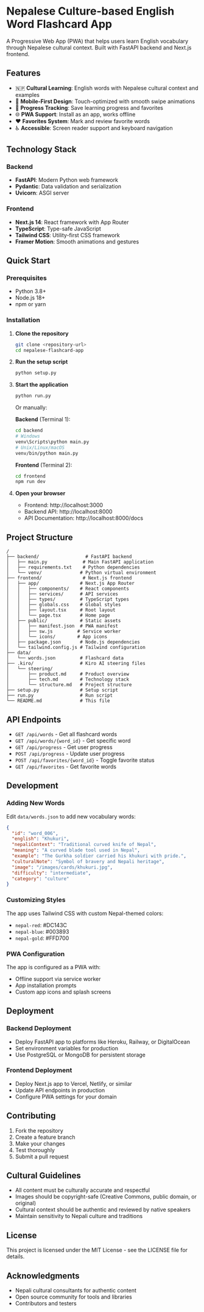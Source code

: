 # Nepalese Culture-based English Word Flashcard App

A Progressive Web App (PWA) that helps users learn English vocabulary through Nepalese cultural context. Built with FastAPI backend and Next.js frontend.

## Features

- 🇳🇵 **Cultural Learning**: English words with Nepalese cultural context and examples
- 📱 **Mobile-First Design**: Touch-optimized with smooth swipe animations
- 💾 **Progress Tracking**: Save learning progress and favorites
- 🌐 **PWA Support**: Install as an app, works offline
- ❤️ **Favorites System**: Mark and review favorite words
- ♿ **Accessible**: Screen reader support and keyboard navigation

## Technology Stack

### Backend
- **FastAPI**: Modern Python web framework
- **Pydantic**: Data validation and serialization
- **Uvicorn**: ASGI server

### Frontend
- **Next.js 14**: React framework with App Router
- **TypeScript**: Type-safe JavaScript
- **Tailwind CSS**: Utility-first CSS framework
- **Framer Motion**: Smooth animations and gestures

## Quick Start

### Prerequisites
- Python 3.8+
- Node.js 18+
- npm or yarn

### Installation

1. **Clone the repository**
   ```bash
   git clone <repository-url>
   cd nepalese-flashcard-app
   ```

2. **Run the setup script**
   ```bash
   python setup.py
   ```

3. **Start the application**
   ```bash
   python run.py
   ```

   Or manually:
   
   **Backend** (Terminal 1):
   ```bash
   cd backend
   # Windows
   venv\Scripts\python main.py
   # Unix/Linux/macOS
   venv/bin/python main.py
   ```

   **Frontend** (Terminal 2):
   ```bash
   cd frontend
   npm run dev
   ```

4. **Open your browser**
   - Frontend: http://localhost:3000
   - Backend API: http://localhost:8000
   - API Documentation: http://localhost:8000/docs

## Project Structure

```
/
├── backend/                 # FastAPI backend
│   ├── main.py             # Main FastAPI application
│   ├── requirements.txt    # Python dependencies
│   └── venv/              # Python virtual environment
├── frontend/               # Next.js frontend
│   ├── app/               # Next.js App Router
│   │   ├── components/    # React components
│   │   ├── services/      # API services
│   │   ├── types/         # TypeScript types
│   │   ├── globals.css    # Global styles
│   │   ├── layout.tsx     # Root layout
│   │   └── page.tsx       # Home page
│   ├── public/            # Static assets
│   │   ├── manifest.json  # PWA manifest
│   │   ├── sw.js         # Service worker
│   │   └── icons/        # App icons
│   ├── package.json       # Node.js dependencies
│   └── tailwind.config.js # Tailwind configuration
├── data/
│   └── words.json         # Flashcard data
├── .kiro/                 # Kiro AI steering files
│   └── steering/
│       ├── product.md     # Product overview
│       ├── tech.md        # Technology stack
│       └── structure.md   # Project structure
├── setup.py               # Setup script
├── run.py                 # Run script
└── README.md              # This file
```

## API Endpoints

- `GET /api/words` - Get all flashcard words
- `GET /api/words/{word_id}` - Get specific word
- `GET /api/progress` - Get user progress
- `POST /api/progress` - Update user progress
- `POST /api/favorites/{word_id}` - Toggle favorite status
- `GET /api/favorites` - Get favorite words

## Development

### Adding New Words

Edit `data/words.json` to add new vocabulary words:

```json
{
  "id": "word_006",
  "english": "Khukuri",
  "nepaliContext": "Traditional curved knife of Nepal",
  "meaning": "A curved blade tool used in Nepal",
  "example": "The Gurkha soldier carried his khukuri with pride.",
  "culturalNote": "Symbol of bravery and Nepali heritage",
  "image": "/images/cards/khukuri.jpg",
  "difficulty": "intermediate",
  "category": "culture"
}
```

### Customizing Styles

The app uses Tailwind CSS with custom Nepal-themed colors:
- `nepal-red`: #DC143C
- `nepal-blue`: #003893  
- `nepal-gold`: #FFD700

### PWA Configuration

The app is configured as a PWA with:
- Offline support via service worker
- App installation prompts
- Custom app icons and splash screens

## Deployment

### Backend Deployment
- Deploy FastAPI app to platforms like Heroku, Railway, or DigitalOcean
- Set environment variables for production
- Use PostgreSQL or MongoDB for persistent storage

### Frontend Deployment
- Deploy Next.js app to Vercel, Netlify, or similar
- Update API endpoints in production
- Configure PWA settings for your domain

## Contributing

1. Fork the repository
2. Create a feature branch
3. Make your changes
4. Test thoroughly
5. Submit a pull request

## Cultural Guidelines

- All content must be culturally accurate and respectful
- Images should be copyright-safe (Creative Commons, public domain, or original)
- Cultural context should be authentic and reviewed by native speakers
- Maintain sensitivity to Nepali culture and traditions

## License

This project is licensed under the MIT License - see the LICENSE file for details.

## Acknowledgments

- Nepali cultural consultants for authentic content
- Open source community for tools and libraries
- Contributors and testers